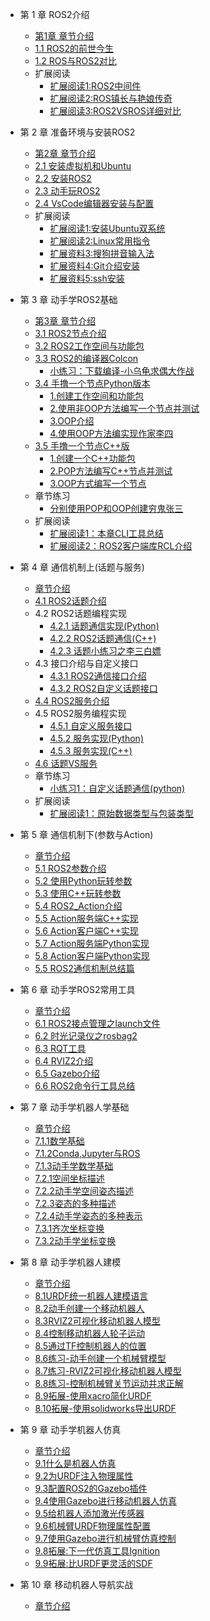 - 第 1 章 ROS2介绍
  - [第1章 章节介绍](chapt1/章节介绍.md)
  - [1.1 ROS2的前世今生](chapt1/1.1ROS2的前世今生.md) 
  - [1.2 ROS与ROS2对比](chapt1/1.2ROS与ROS2对比.md) 
  - 扩展阅读
    - [扩展阅读1:ROS2中间件](chapt1/扩展阅读1-ROS2中间件.md) 
    - [扩展阅读2:ROS镇长与艳娘传奇](chapt1/扩展阅读2-ROS镇长与艳娘传奇.md) 
    - [扩展阅读3:ROS2VSROS详细对比](chapt1/扩展阅读3-ROS2VSROS详细对比.md) 
  
- 第 2 章 准备环境与安装ROS2 
  - [第2章 章节介绍](chapt2/章节介绍.md) 
  - [2.1 安装虚拟机和Ubuntu](chapt2/2.1系统安装_虚拟机版本.md)  
  - [2.2 安装ROS2](chapt2/2.3ROS2的安装.md) 
  - [2.3 动手玩ROS2](chapt2/2.4动手玩ROS2.md)  
  - [2.4 VsCode编辑器安装与配置](chapt2/2.5VsCode编译器安装与配置.md) 
  - 扩展阅读
    -  [扩展阅读1:安装Ubuntu双系统](chapt2/扩展阅读1-安装Ubuntu双系统.md) 
    -  [扩展阅读2:Linux常用指令](chapt2/扩展阅读2-Linux常用指令.md) 
    -  [扩展资料3:搜狗拼音输入法](chapt2/扩展资料3-搜狗拼音输入法.md) 
    -  [扩展资料4:Git介绍安装](chapt2/扩展资料4-Git介绍安装.md) 
    -  [扩展资料5:ssh安装](chapt2/扩展资料5-ssh安装.md) 

- 第 3 章 动手学ROS2基础
  - [第3章 章节介绍](chapt3/章节介绍.md) 
  - [3.1 ROS2节点介绍](chapt3/3.1ROS2节点介绍.md)
  - [3.2 ROS2工作空间与功能包](chapt3/3.2ROS2工作空间介绍.md)
  - [3.3 ROS2的编译器Colcon](chapt3/3.3ROS2的编译器Colcon.md)
    - [小练习：下载编译-小乌龟求偶大作战](chapt3/3.4小游戏_小乌龟求偶大作战.md) 
  - [3.4 手撸一个节点Python版本](chapt3/3.5手撸一个节点Python版本.md) 
    -  [1.创建工作空间和功能包](chapt3/3.5.1创建工作空间和功能包.md) 
    -  [2.使用非OOP方法编写一个节点并测试](chapt3/3.5.2使用非OOP方法编写一个节点并测试.md) 
    -  [3.OOP介绍](chapt3/3.5.3OOP介绍.md) 
    -  [4.使用OOP方法编实现作家李四](chapt3/3.5.4使用OOP方法编实现作家李四.md) 
  - [3.5 手撸一个节点C++版](chapt3/3.6手撸一个节点C++版.md) 
    - [1.创建一个C++功能包](chapt3/3.6.1创建一个C++功能包.md) 
    - [2.POP方法编写C++节点并测试](chapt3/3.6.2POP方法编写C++节点并测试.md) 
    - [3.OOP方式编写一个节点](chapt3/3.6.3OOP方式编写一个节点.md) 
  - 章节练习
    -  [分别使用POP和OOP创建穷鬼张三](chapt3\分别使用POP和OOP创建穷鬼张三.md) 
  - 扩展阅读
    -  [扩展阅读1：本章CLI工具总结](chapt3/3.7扩展阅读.md)  
    -  [扩展阅读2：ROS2客户端库RCL介绍](chapt3\扩展阅读2：ROS2客户端库RCL介绍.md) 
- 第 4 章 通信机制上(话题与服务)
  - [章节介绍](chapt4/章节介绍.md) 
  - [4.1 ROS2话题介绍](chapt4/4.1ROS2话题介绍.md) 
  - 4.2 ROS2话题编程实现
    - [4.2.1 话题通信实现(Python)](chapt4/4.2话题通信实现(Python).md) 
    - [4.2.2 ROS2话题通信(C++)](chapt4/4.3ROS2话题通信(C++).md) 
    - [4.2.3 话题小练习之李三白嫖](chapt4/4.4话题小练习-李三白嫖.md) 
  - 4.3 接口介绍与自定义接口
    - [4.3.1 ROS2通信接口介绍](chapt4/4.5ROS2通信接口介绍.md) 
    - [4.3.2 ROS2自定义话题接口](chapt4/4.6ROS2自定义话题接口.md) 
  - [4.4 ROS2服务介绍](chapt4/4.7ROS2服务介绍.md) 
  - 4.5 ROS2服务编程实现
    - [4.5.1 自定义服务接口](chapt4/4.8自定义服务接口.md) 
    - [4.5.2 服务实现(Python)](chapt4/4.9服务实现(Python).md) 
    - [4.5.3 服务实现(C++)](chapt4/4.10服务实现(C++).md) 
  - [4.6 话题VS服务](chapt4/4.12话题VS服务.md) 
  - 章节练习
    - [小练习1：自定义话题通信(python)](chapt4/4.11自定义话题通信(python).md) 
  - 扩展阅读
    - [扩展阅读1：原始数据类型与包装类型](chapt4/4.13扩展阅读原始数据类型与包装类型.md) 
  
- 第 5 章 通信机制下(参数与Action)
  -  [章节介绍](chapt5/章节介绍.md)  
  -  [5.1 ROS2参数介绍](chapt5/5.1ROS2参数介绍.md) 
  -  [5.2 使用Python玩转参数](chapt5/5.2使用Python玩转参数.md) 
  -  [5.3 使用C++玩转参数](chapt5/5.3使用C++玩转参数.md) 
  -  [5.4 ROS2_Action介绍](chapt5/5.4ROS2_Action介绍.md) 
    -  [5.5 Action服务端C++实现](chapt5/5.5Action服务端C++实现.md) 
    -  [5.6 Action客户端C++实现](chapt5/5.6Action客户端C++实现.md) 
    -  [5.7 Action服务端Python实现](chapt5/5.7Action服务端Python实现.md) 
    -  [5.8 Action客户端Python实现](chapt5/5.8Action客户端Python实现.md) 
  -  [5.5 ROS2通信机制总结篇](chapt5/5.9ROS2通信机制大总结.md) 

- 第 6 章 动手学ROS2常用工具
  -  [章节介绍](chapt6/章节介绍.md) 
  -  [6.1 ROS2接点管理之launch文件](chapt6/6.1ROS2接点管理之launch文件.md) 
  -  [6.2 时光记录仪之rosbag2](chapt6/6.2时光记录仪之rosbag2.md) 
  -  [6.3 RQT工具](chapt6/6.3RQT工具.md) 
  -  [6.4 RVIZ2介绍](chapt6/6.4RVIZ2.md) 
  -  [6.5 Gazebo介绍](chapt6/6.5Gazebo介绍.md) 
  -  [6.6 ROS2命令行工具总结](chapt6/6.6ROS2命令行工具.md) 

- 第 7 章 动手学机器人学基础

  -  [章节介绍](chapt7/章节介绍.md) 
  -  [7.1.1数学基础](chapt7/7.1.1数学基础.md)
  -  [7.1.2Conda,Jupyter与ROS](chapt7/7.1.2Conda,Jupyter与ROS2.md)
  -  [7.1.3动手学数学基础](chapt7/7.1.3动手学数学基础.md)
  -  [7.2.1空间坐标描述](chapt7/7.2.1空间坐标描述.md)
  -  [7.2.2动手学空间姿态描述](chapt7/7.2.2动手学空间姿态描述.md)
  -  [7.2.3姿态的多种描述](chapt7/7.2.3姿态的多种表示.md)
  -  [7.2.4动手学姿态的多种表示](chapt7/7.2.4动手学姿态的多种表示.md)
  -  [7.3.1齐次坐标变换](chapt7/7.3.1齐次坐标变换.md)
  -   [7.3.2动手学坐标变换](chapt7/7.3.2动手学坐标变换.md) 

- 第 8 章 动手学机器人建模
  - [章节介绍](chapt8/章节介绍.md) 
  -  [8.1URDF统一机器人建模语言](chapt8/8.1URDF统一机器人建模语言.md)
  -  [8.2动手创建一个移动机器人](chapt8/8.2动手创建一个移动机器人.md) 
  -  [8.3RVIZ2可视化移动机器人模型](chapt8/8.3RVIZ2可视化移动机器人模型.md) 
  -  [8.4控制移动机器人轮子运动](chapt8/8.4控制移动机器人轮子运动.md) 
  -  [8.5通过TF控制机器人的位置](chapt8/8.5通过TF控制机器人的位置.md) 
  -  [8.6练习-动手创建一个机械臂模型](chapt8/8.6练习-动手创建一个机械臂模型.md) 
  -  [8.7练习-RVIZ2可视化移动机器人模型](chapt8/8.7练习-RVIZ2可视化移动机器人模型.md) 
  -  [8.8练习-控制机械臂关节运动并求正解](chapt8/8.8练习-控制机械臂关节运动并求正解.md) 
  -  [8.9拓展-使用xacro简化URDF](chapt8/8.9拓展-使用xacro简化URDF.md) 
  -  [8.10拓展-使用solidworks导出URDF](chapt8/8.10拓展-使用solidworks导出URDF.md) 

- 第 9 章 动手学机器人仿真
  -  [章节介绍](chapt9/章节介绍.md)  
  - [9.1什么是机器人仿真](chapt9/9.1什么是机器人仿真.md) 
  -  [9.2为URDF注入物理属性](chapt9/9.2为URDF注入物理属性.md) 
  -  [9.3配置ROS2的Gazebo插件](chapt9/9.3配置ROS2的Gazebo插件.md) 
  -  [9.4使用Gazebo进行移动机器人仿真](chapt9/9.4使用Gazebo进行移动机器人仿真.md) 
  -  [9.5给机器人添加激光传感器](chapt9/9.5给机器人添加激光传感器.md) 
  -  [9.6机械臂URDF物理属性配置](chapt9/9.6机械臂URDF物理属性配置.md) 
  -  [9.7使用Gazebo进行机械臂仿真控制](chapt9/9.7使用Gazebo进行机械臂仿真控制.md) 
  -  [9.8拓展:下一代仿真工具Ignition](chapt9/9.8下一代仿真工具Ignition.md) 
  -  [9.9拓展:比URDF更灵活的SDF](chapt9/9.9比URDF更灵活的SDF.md) 

- 第 10 章 移动机器人导航实战
  -  [章节介绍](chapt10/章节介绍.md) 

​	
